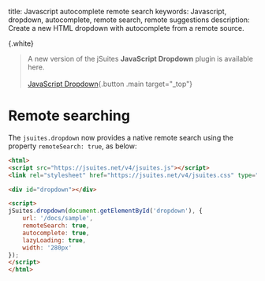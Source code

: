 title: Javascript autocomplete remote search
keywords: Javascript, dropdown, autocomplete, remote search, remote suggestions
description: Create a new HTML dropdown with autocomplete from a remote source.

{.white}
> A new version of the jSuites **JavaScript Dropdown** plugin is available here.
> <br><br>
> [JavaScript Dropdown](/docs/dropdown){.button .main target="_top"}

Remote searching
================

The `jsuites.dropdown` now provides a native remote search using the property `remoteSearch: true`, as below:


```html
<html>
<script src="https://jsuites.net/v4/jsuites.js"></script>
<link rel="stylesheet" href="https://jsuites.net/v4/jsuites.css" type="text/css" />

<div id="dropdown"></div>

<script>
jSuites.dropdown(document.getElementById('dropdown'), {
    url: '/docs/sample',
    remoteSearch: true,
    autocomplete: true,
    lazyLoading: true,
    width: '280px'
});
</script>
</html>
```

